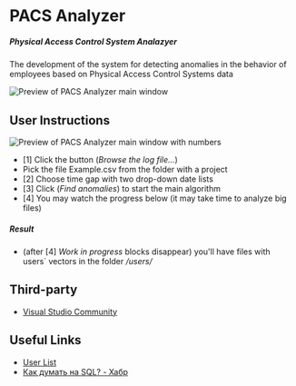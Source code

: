 # PACS Analyzer
##### _Physical Access Control System Analazyer_

The development of the system for detecting anomalies in the behavior of employees based on Physical Access Control Systems data

![Preview of PACS Analyzer main window](https://pp.userapi.com/c846221/v846221535/c1c7/YRxo_Glv6NI.jpg "PACS Analyzer main window")

## User Instructions
![Preview of PACS Analyzer main window with numbers](https://pp.userapi.com/c846221/v846221535/c22a/RkMIEmOZ02M.jpg "PACS Analyzer main window with numbers")
* [1] Click the button (_Browse the log file..._)
* Pick the file Example.csv from the folder with a project
* [2] Choose time gap with two drop-down date lists
* [3] Click (_Find anomalies_) to start the main algorithm
* [4] You may watch the progress below (it may take time to analyze big files)
##### Result
* (after [4] _Work in progress_ blocks disappear) you'll have files with users` vectors in the folder _/users/_ 

## Third-party

* [Visual Studio Community](https://www.visualstudio.com/vs/community/)

## Useful Links
* [User List](https://github.com/uic-evl/EventEvent2016/blob/master/data/csv/Employee%20List.csv)
* [Как думать на SQL? - Хабр](https://habrahabr.ru/post/305926/)
